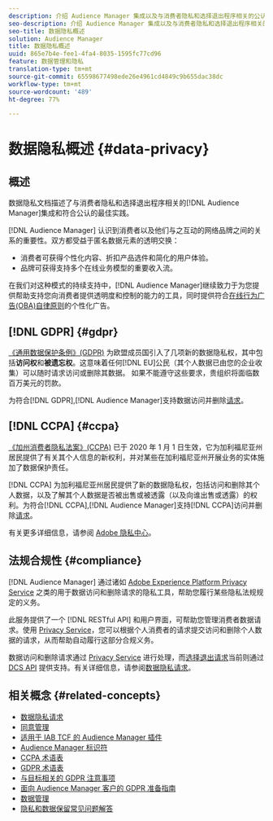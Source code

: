 ```yaml
---
description: 介绍 Audience Manager 集成以及与消费者隐私和选择退出程序相关的公认最佳实践合规性。
seo-description: 介绍 Audience Manager 集成以及与消费者隐私和选择退出程序相关的公认最佳实践合规性。
seo-title: 数据隐私概述
solution: Audience Manager
title: 数据隐私概述
uuid: 865e7b4e-fee1-4fa4-8035-1595fc77cd96
feature: 数据管理和隐私
translation-type: tm+mt
source-git-commit: 65598677498ede26e4961cd4849c9b655dac38dc
workflow-type: tm+mt
source-wordcount: '489'
ht-degree: 77%

---
```



# 数据隐私概述 {#data-privacy}

## 概述

数据隐私文档描述了与消费者隐私和选择退出程序相关的[!DNL Audience Manager]集成和符合公认的最佳实践。

[!DNL Audience Manager] 认识到消费者以及他们与之互动的网络品牌之间的关系的重要性。双方都受益于匿名数据元素的透明交换：

* 消费者可获得个性化内容、折扣产品选件和简化的用户体验。
* 品牌可获得支持多个在线业务模型的重要收入流。

在我们对这种模式的持续支持中，[!DNL Audience Manager]继续致力于为您提供帮助支持您向消费者提供透明度和控制的能力的工具，同时提供符合[在线行为广告(OBA)自律原则](https://www.iab.com/news/self-regulatory-principles-for-online-behavioral-advertising/)的个性化广告。

## [!DNL GDPR] {#gdpr}

[《通用数据保护条例》(GDPR)](https://gdpr.eu/data-privacy/) 为欧盟成员国引入了几项新的数据隐私权，其中包括&#x200B;**访问权**&#x200B;和&#x200B;**被遗忘权**。这意味着任何[!DNL EU]公民（其个人数据已由您的企业收集）可以随时请求访问或删除其数据。 如果不能遵守这些要求，贵组织将面临数百万美元的罚款。

为符合[!DNL GDPR],[!DNL Audience Manager]支持数据访问并删除[请求](data-privacy-requests.md)。

## [!DNL CCPA] {#ccpa}

[《加州消费者隐私法案》(CCPA)](https://www.caprivacy.org/about) 已于 2020 年 1 月 1 日生效，它为加利福尼亚州居民提供了有关其个人信息的新权利，并对某些在加利福尼亚州开展业务的实体施加了数据保护责任。

[!DNL CCPA] 为加利福尼亚州居民提供了新的数据隐私权，包括访问和删除其个人数据，以及了解其个人数据是否被出售或被透露（以及向谁出售或透露）的权利。为符合[!DNL CCPA],[!DNL Audience Manager]支持[!DNL CCPA]访问并删除[请求](data-privacy-requests.md)。

有关更多详细信息，请参阅 [Adobe 隐私中心](https://www.adobe.com/cn/privacy/opt-out.html)。

## 法规合规性 {#compliance}

[!DNL Audience Manager] 通过诸如 [Adobe Experience Platform Privacy Service](https://www.adobe.io/apis/experienceplatform/home/services/privacy-service.html) 之类的用于数据访问和删除请求的隐私工具，帮助您履行某些隐私法规规定的义务。

此服务提供了一个 [!DNL RESTful API] 和用户界面，可帮助您管理消费者数据请求。使用 [Privacy Service](https://www.adobe.io/apis/experienceplatform/home/services/privacy-service.html)，您可以根据个人消费者的请求提交访问和删除个人数据的请求，从而帮助自动履行这部分合规义务。

数据访问和删除请求通过 [Privacy Service](https://www.adobe.io/apis/experienceplatform/home/services/privacy-service.html) 进行处理，而[选择退出请求](data-privacy-requests.md#opt-out-requests)当前则通过 [DCS API](../../api/dcs-intro/dcs-api-reference/dcs-api-reference-overview.md) 提供支持。有关详细信息，请参阅[数据隐私请求](data-privacy-requests.md)。

## 相关概念 {#related-concepts}

* [数据隐私请求](data-privacy-requests.md)
* [同意管理](data-privacy-consent.md)
* [适用于 IAB TCF 的 Audience Manager 插件](aam-iab-plugin.md)
* [Audience Manager 标识符](data-privacy-ids.md)
* [CCPA 术语表](aam-ccpa-glossary.md)
* [GDPR 术语表](aam-gdpr-glossary.md)
* [与目标相关的 GDPR 注意事项](aam-gdpr-partners.md)
* [面向 Audience Manager 客户的 GDPR 准备指南](aam-gdpr-readiness.md)
* [数据管理](data-governance.md)
* [隐私和数据保留常见问题解答](../../faq/faq-privacy.md)
